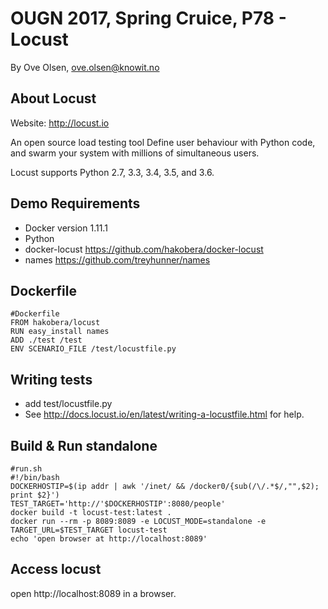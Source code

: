 
# OUGN 2017, Spring Cruice, P78 - Locust
By Ove Olsen, ove.olsen@knowit.no

## About Locust
Website: http://locust.io

An open source load testing tool
Define user behaviour with Python code, and swarm your system with millions of simultaneous users.

Locust supports Python 2.7, 3.3, 3.4, 3.5, and 3.6.

## Demo Requirements
 - Docker version 1.11.1
 - Python
 - docker-locust https://github.com/hakobera/docker-locust
 - names https://github.com/treyhunner/names

## Dockerfile

```
#Dockerfile
FROM hakobera/locust
RUN easy_install names
ADD ./test /test
ENV SCENARIO_FILE /test/locustfile.py
```

## Writing tests
  - add test/locustfile.py
  - See http://docs.locust.io/en/latest/writing-a-locustfile.html for help.

## Build & Run standalone
```
#run.sh
#!/bin/bash
DOCKERHOSTIP=$(ip addr | awk '/inet/ && /docker0/{sub(/\/.*$/,"",$2); print $2}')
TEST_TARGET='http://'$DOCKERHOSTIP':8080/people'
docker build -t locust-test:latest .
docker run --rm -p 8089:8089 -e LOCUST_MODE=standalone -e TARGET_URL=$TEST_TARGET locust-test
echo 'open browser at http://localhost:8089'

```

## Access locust
open http://localhost:8089 in a browser.
